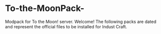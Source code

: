 # To-the-MoonPack-
Modpack for To the Moon! server.
Welcome! The following packs are dated and represent the official files to be installed for Indust Craft.

